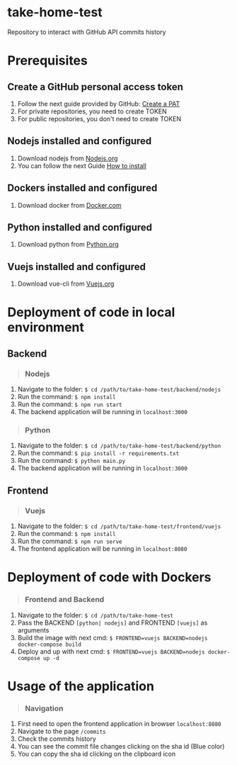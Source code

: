 # take-home-test
Repository to interact with GitHub API commits history

# Prerequisites
## Create a GitHub personal access token

1. Follow the next guide provided by GitHub: [Create a PAT](https://docs.github.com/en/authentication/keeping-your-account-and-data-secure/creating-a-personal-access-token)
2. For private repositories, you need to create TOKEN
3. For public repositories, you don't need to create TOKEN

## Nodejs installed and configured
1. Download nodejs from [Nodejs.org](https://nodejs.org/en/)
2. You can follow the next Guide [How to install](https://nodejs.dev/learn/how-to-install-nodejs)

## Dockers installed and configured
1. Download docker from [Docker.com](https://www.docker.com/products/docker-desktop)

## Python installed and configured
1. Download python from [Python.org](https://www.python.org/downloads/)

## Vuejs installed and configured
1. Download vue-cli from [Vuejs.org](https://vuejs.org/v2/guide/installation.html)
# Deployment of code in local environment
## Backend
> ### Nodejs

1. Navigate to the folder: `$ cd /path/to/take-home-test/backend/nodejs` 
2. Run the command: `$ npm install`
3. Run the command: `$ npm run start`
4. The backend application will be running in `localhost:3000`

> ### Python
1. Navigate to the folder: `$ cd /path/to/take-home-test/backend/python`
2. Run the command: `$ pip install -r requirements.txt`
2. Run the command: `$ python main.py`
4. The backend application will be running in `localhost:3000`

## Frontend

> ### Vuejs
1. Navigate to the folder: `$ cd /path/to/take-home-test/frontend/vuejs`
2. Run the command: `$ npm install`
3. Run the command: `$ npm run serve`
4. The frontend application will be running in `localhost:8080`

# Deployment of code with Dockers
> ### Frontend and Backend
1. Navigate to the folder: `$ cd /path/to/take-home-test`
2. Pass the BACKEND `[python| nodejs]` and FRONTEND `[vuejs]` as arguments
3. Build the image with next cmd: `$ FRONTEND=vuejs BACKEND=nodejs docker-compose build`
4. Deploy and up with next cmd: `$ FRONTEND=vuejs BACKEND=nodejs docker-compose up -d`

# Usage of the application
> ### Navigation
1. First need to open the frontend application in browser `localhost:8080`
2. Navigate to the page `/commits`
3. Check the commits history
4. You can see the commit file changes clicking on the sha id (Blue color)
5. You can copy the sha id clicking on the clipboard icon